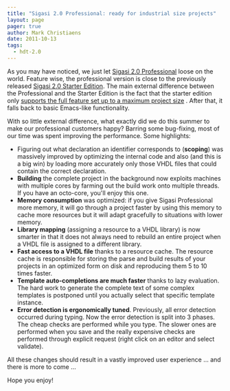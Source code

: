 ```yaml
---
title: "Sigasi 2.0 Professional: ready for industrial size projects"
layout: page 
pager: true
author: Mark Christiaens
date: 2011-10-13
tags: 
  - hdt-2.0
---
```

<div class="content">
<p>As you may have noticed, we just let <a href="http://www.sigasi.com/download">Sigasi 2.0 Professional</a> loose on the world.  Feature wise, the professional version is close to the previously released <a href="http://www.sigasi.com/sigasi-starter-edition">Sigasi 2.0 Starter Edition</a>.   The main external difference between the Professional and the Starter Edition is the fact that the starter edition only <a href="http://www.sigasi.com/sigasi-starter-edition">supports the full feature set up to a maximum project size</a> .  After that, it falls back to basic Emacs-like functionality.</p>	<p>With so little external difference, what exactly did we do this summer to make our professional customers happy?  Barring some bug-fixing, most of our time was spent improving the performance.  Some highlights:	</p><ul><li>Figuring out what declaration an identifier corresponds to (<b>scoping</b>) was massively improved by optimizing the internal code and also (and this is a big win) by loading more accurately only those <span class="caps">VHDL</span> files that could contain the correct declaration.</li>		<li><b>Building</b> the complete project in the background now exploits machines with multiple cores by farming out the build work onto multiple threads.  If you have an octo-core, you'll enjoy this one.</li>		<li><b>Memory consumption</b> was optimized: if you give Sigasi Professional more memory, it will go through a project faster by using this memory to cache more resources but it will adapt gracefully to situations with lower memory.</li>		<li><b>Library mapping</b> (assigning a resource to a <span class="caps">VHDL</span> library) is now smarter in that it does not always need to rebuild an entire project when a <span class="caps">VHDL</span> file is assigned to a different library.</li>		<li><b>Fast access to a <span class="caps">VHDL</span> file</b> thanks to a resource cache.  The resource cache is responsible for storing the parse and build results of your projects in an optimized form on disk and reproducing them 5 to 10 times faster.</li>		<li><b>Template auto-completions are much faster</b> thanks to lazy evaluation.  The hard work to generate the complete text of some complex templates is postponed until you actually select that specific template instance.</li>		<li><b>Error detection is ergonomically tuned</b>.  Previously, all error detection occurred during typing.  Now the error detection is split into 3 phases.  The cheap checks are performed while you type.  The slower ones are performed when you save and the really expensive checks are performed through explicit request (right click on an editor and select validate).</li>	</ul><p>All these changes should result in a vastly improved user experience &#8230; and there is more to come &#8230;</p>	<p>Hope you enjoy!</p>  </div>

